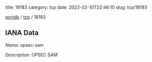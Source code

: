 title: 18183
category: tcp
date: 2022-02-10T22:46:10
slug: tcp/18183

[portdb](/) / [tcp](/category/tcp.html) / 18183


## IANA Data

_Name:_ opsec-sam

_Description:_ OPSEC SAM

